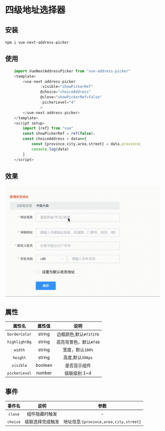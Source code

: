 # 四级地址选择器

## 安装

`npm i vue-next-address-picker`

## 使用

```javascript
    import VueNextAddressPicker from "vue-address-picker"
    <template>
        <vue-next-address-picker  
                :visible="showPickerRef"
                @choice="choiceAddress"
                @close="showPickerRef=false"
                :pickerLevel="4"
                >
        </vue-next-address-picker>
    </template>
    <script setup>
        import {ref} from "vue"
        const showPickerRef = ref(false);
        const choiceAddress = data=>{
            const {province,city,area,street} = data.province;
            console.log(data)
        }
    </script>
```

## 效果

![展示效果](./vue-next-address-picker.gif)

## 属性

| 属性名 | 属性值 | 说明 |
| :---: | :---: | :---: |
| `borderColor` | string | 边框颜色,默认`#f1f2f6` |
| `highlightBg` | string | 高亮背景色，默认`#f40` |
| `width` | string | 宽度，默认`100%` |
| `height`| string | 高度,默认`300px`|
| `visible` | boolean | 是否显示组件 |
| `pickerLevel` | number | 级联级别 1~4 |

## 事件

| 事件名 | 说明 | 参数 |
| :---: | :--:| :--: |
| `close` | 组件隐藏时触发 | - |
| `choice` | 级联选择完成触发 | 地址信息:`{province,area,city,street}` |
